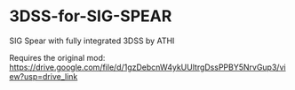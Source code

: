 # 3DSS-for-SIG-SPEAR
SIG Spear with fully integrated 3DSS by ATHI

Requires the original mod: https://drive.google.com/file/d/1gzDebcnW4ykUUltrgDssPPBY5NrvGup3/view?usp=drive_link
